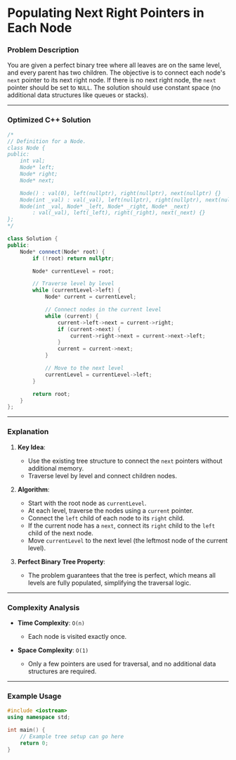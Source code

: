 
# Populating Next Right Pointers in Each Node

### Problem Description

You are given a perfect binary tree where all leaves are on the same level, and every parent has two children. The objective is to connect each node's `next` pointer to its next right node. If there is no next right node, the `next` pointer should be set to `NULL`. The solution should use constant space (no additional data structures like queues or stacks).

---

### Optimized C++ Solution

```cpp
/*
// Definition for a Node.
class Node {
public:
    int val;
    Node* left;
    Node* right;
    Node* next;

    Node() : val(0), left(nullptr), right(nullptr), next(nullptr) {}
    Node(int _val) : val(_val), left(nullptr), right(nullptr), next(nullptr) {}
    Node(int _val, Node* _left, Node* _right, Node* _next)
        : val(_val), left(_left), right(_right), next(_next) {}
};
*/

class Solution {
public:
    Node* connect(Node* root) {
        if (!root) return nullptr;

        Node* currentLevel = root;

        // Traverse level by level
        while (currentLevel->left) {
            Node* current = currentLevel;

            // Connect nodes in the current level
            while (current) {
                current->left->next = current->right;
                if (current->next) {
                    current->right->next = current->next->left;
                }
                current = current->next;
            }

            // Move to the next level
            currentLevel = currentLevel->left;
        }

        return root;
    }
};
```

---

### Explanation

1. **Key Idea**:
   - Use the existing tree structure to connect the `next` pointers without additional memory.
   - Traverse level by level and connect children nodes.

2. **Algorithm**:
   - Start with the root node as `currentLevel`.
   - At each level, traverse the nodes using a `current` pointer.
   - Connect the `left` child of each node to its `right` child.
   - If the current node has a `next`, connect its `right` child to the `left` child of the next node.
   - Move `currentLevel` to the next level (the leftmost node of the current level).

3. **Perfect Binary Tree Property**:
   - The problem guarantees that the tree is perfect, which means all levels are fully populated, simplifying the traversal logic.

---

### Complexity Analysis

- **Time Complexity**: `O(n)`
  - Each node is visited exactly once.

- **Space Complexity**: `O(1)`
  - Only a few pointers are used for traversal, and no additional data structures are required.

---

### Example Usage

```cpp
#include <iostream>
using namespace std;

int main() {
    // Example tree setup can go here
    return 0;
}
```
